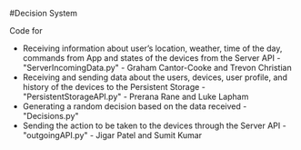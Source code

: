 #Decision System

Code for 
- Receiving information about user’s location, weather, time of the day, commands from App and states of the devices from the Server API -  "ServerIncomingData.py" - Graham Cantor-Cooke and Trevon Christian
- Receiving and sending data about the users, devices, user profile, and history of the devices to the Persistent Storage - "PersistentStorageAPI.py" - Prerana Rane and Luke Lapham
- Generating a random decision based on the data received - "Decisions.py" 
-  Sending the action to be taken to the devices through the Server API - "outgoingAPI.py" - Jigar Patel and Sumit Kumar

